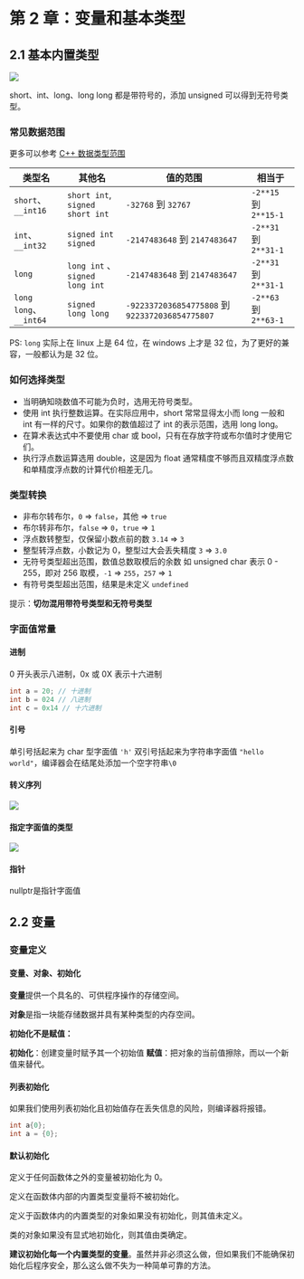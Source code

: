 # 第 2 章：变量和基本类型

## 2.1 基本内置类型


![](https://file.wangsijie.top/blog/202206300954641.jpeg)


short、int、long、long long 都是带符号的，添加 unsigned 可以得到无符号类型。

### 常见数据范围

更多可以参考 [C++ 数据类型范围](https://docs.microsoft.com/zh-cn/cpp/cpp/data-type-ranges?view=msvc-170)


| 类型名                  | 其他名                           | 值的范围                                         | 相当于                |
| ---------------------- | ------------------------------- | ----------------------------------------------- | --------------------- |
| `short`、`__int16`     | `short int`, `signed short int` | `-32768` 到 `32767`                             | `-2**15` 到 `2**15-1` |
| `int`、`__int32`       | `signed int` `signed`           | `-2147483648` 到 `2147483647`                   | `-2**31` 到 `2**31-1` |
| `long`                 | `long int` 、`signed long int`  | `-2147483648` 到 `2147483647`                   | `-2**31` 到 `2**31-1` |
| `long long`、`__int64` | `signed long long`              | `-9223372036854775808` 到 `9223372036854775807` | `-2**63` 到 `2**63-1` |


PS: `long` 实际上在 linux 上是 64 位，在 windows 上才是 32 位，为了更好的兼容，一般都认为是 32 位。

### 如何选择类型

- 当明确知晓数值不可能为负时，选用无符号类型。
- 使用 int 执行整数运算。在实际应用中，short 常常显得太小而 long 一般和 int 有一样的尺寸。如果你的数值超过了 int 的表示范围，选用 long long。
- 在算术表达式中不要使用 char 或 bool，只有在存放字符或布尔值时才使用它们。
- 执行浮点数运算选用 double，这是因为 float 通常精度不够而且双精度浮点数和单精度浮点数的计算代价相差无几。


### 类型转换

- 非布尔转布尔，`0` => `false`，其他 => `true`
- 布尔转非布尔，`false` => `0`，`true` => `1`
- 浮点数转整型，仅保留小数点前的数 `3.14` => `3`
- 整型转浮点数，小数记为 0，整型过大会丢失精度 `3` => `3.0`
- 无符号类型超出范围，数值总数取模后的余数 如 unsigned char 表示 0 - 255，即对 256 取模，`-1` => `255`，`257` => `1`
- 有符号类型超出范围，结果是未定义 `undefined`

提示：**切勿混用带符号类型和无符号类型**

### 字面值常量

#### 进制

0 开头表示八进制，0x 或 0X 表示十六进制

```c++
int a = 20; // 十进制
int b = 024 // 八进制
int c = 0x14 // 十六进制
```

#### 引号

单引号括起来为 char 型字面值 `'h'`
双引号括起来为字符串字面值 `"hello world"`，编译器会在结尾处添加一个空字符串`\0`

#### 转义序列

![](https://file.wangsijie.top/blog/202207021159574.jpeg)

#### 指定字面值的类型

![](https://file.wangsijie.top/blog/202207021206314.jpeg)

#### 指针

nullptr是指针字面值

## 2.2 变量

### 变量定义

#### 变量、对象、初始化

**变量**提供一个具名的、可供程序操作的存储空间。

**对象**是指一块能存储数据并具有某种类型的内存空间。

**初始化不是赋值：**

**初始化**：创建变量时赋予其一个初始值
**赋值**：把对象的当前值擦除，而以一个新值来替代。

#### 列表初始化

如果我们使用列表初始化且初始值存在丢失信息的风险，则编译器将报错。

```c++
int a{0};
int a = {0};
```

#### 默认初始化

定义于任何函数体之外的变量被初始化为 0。

定义在函数体内部的内置类型变量将不被初始化。

定义于函数体内的内置类型的对象如果没有初始化，则其值未定义。

类的对象如果没有显式地初始化，则其值由类确定。

**建议初始化每一个内置类型的变量**。虽然并非必须这么做，但如果我们不能确保初始化后程序安全，那么这么做不失为一种简单可靠的方法。

